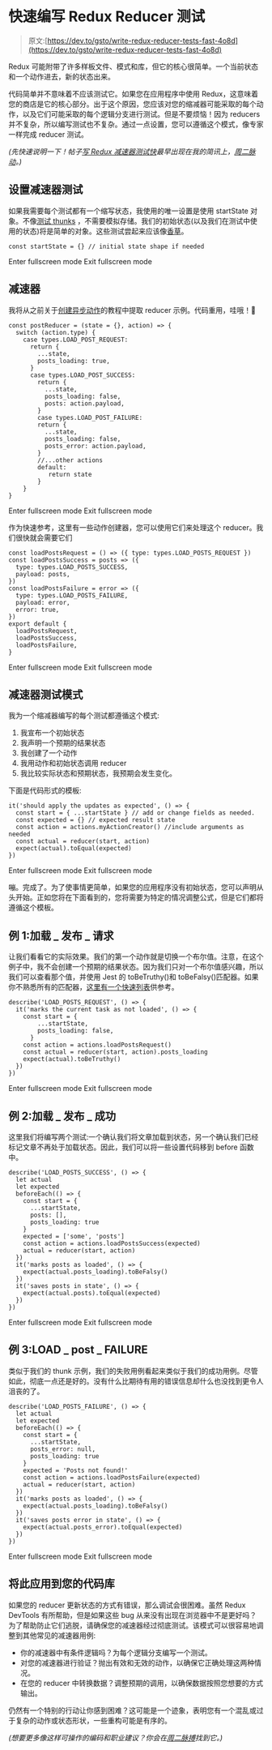 # 快速编写 Redux Reducer 测试

> 原文:[https://dev.to/gsto/write-redux-reducer-tests-fast-4o8d](https://dev.to/gsto/write-redux-reducer-tests-fast-4o8d)

Redux 可能附带了许多样板文件、模式和库，但它的核心很简单。一个当前状态和一个动作进去，新的状态出来。

代码简单并不意味着不应该测试它。如果您在应用程序中使用 Redux，这意味着您的商店是它的核心部分。出于这个原因，您应该对您的缩减器可能采取的每个动作，以及它们可能采取的每个逻辑分支进行测试。但是不要烦恼！因为 reducers 并不复杂，所以编写测试也不复杂。通过一点设置，您可以遵循这个模式，像专家一样完成 reducer 测试。

*(先快速说明一下！帖子[写 Redux 减速器测试快](https://glennstovall.com/write-redux-reducer-tests-fast/)最早出现在我的简讯上，[周二脉动](https://glennstovall.com/newsletter)。)*

## 设置减速器测试

如果我需要每个测试都有一个缩写状态，我使用的唯一设置是使用 startState 对象。不像[测试 thunks](https://glennstovall.com/how-to-test-async-redux-thunks/) ，不需要模拟存储。我们的初始状态(以及我们在测试中使用的状态)将是简单的对象。这些测试尝起来应该像[香草](https://glennstovall.com/which-version-of-javascript-is-vanilla-javascript/)。

```
const startState = {} // initial state shape if needed 
```

Enter fullscreen mode Exit fullscreen mode

## 减速器

我将从之前关于[创建异步动作](https://glennstovall.com/redux-http-async/)的教程中提取 reducer 示例。代码重用，哇哦！🎉

```
const postReducer = (state = {}, action) => {
  switch (action.type) {
    case types.LOAD_POST_REQUEST:
      return {
        ...state,
        posts_loading: true,
      }
      case types.LOAD_POST_SUCCESS:
        return {
          ...state,
          posts_loading: false,
          posts: action.payload,
        }
        case types.LOAD_POST_FAILURE:
        return {
          ...state,
          posts_loading: false,
          posts_error: action.payload,
        }
        //...other actions
        default:
           return state 
        }
    }
} 
```

Enter fullscreen mode Exit fullscreen mode

作为快速参考，这里有一些动作创建器，您可以使用它们来处理这个 reducer。我们很快就会需要它们

```
const loadPostsRequest = () => ({ type: types.LOAD_POSTS_REQUEST })
const loadPostsSuccess = posts => ({
  type: types.LOAD_POSTS_SUCCESS,
  payload: posts,
})
const loadPostsFailure = error => ({
  type: types.LOAD_POSTS_FAILURE,
  payload: error,
  error: true,
})
export default {
  loadPostsRequest,
  loadPostsSuccess,
  loadPostsFailure,
} 
```

Enter fullscreen mode Exit fullscreen mode

## 减速器测试模式

我为一个缩减器编写的每个测试都遵循这个模式:

1.  我宣布一个初始状态
2.  我声明一个预期的结果状态
3.  我创建了一个动作
4.  我用动作和初始状态调用 reducer
5.  我比较实际状态和预期状态，我预期会发生变化。

下面是代码形式的模板:

```
it('should apply the updates as expected', () => {
  const start = { ...startState } // add or change fields as needed.
  const expected = {} // expected result state
  const action = actions.myActionCreator() //include arguments as needed
  const actual = reducer(start, action) 
  expect(actual).toEqual(expected)
}) 
```

Enter fullscreen mode Exit fullscreen mode

嘣。完成了。为了使事情更简单，如果您的应用程序没有初始状态，您可以声明从头开始。正如您将在下面看到的，您将需要为特定的情况调整公式，但是它们都将遵循这个模板。

## 例 1:加载 _ 发布 _ 请求

让我们看看它的实际效果。我们的第一个动作就是切换一个布尔值。注意，在这个例子中，我不会创建一个预期的结果状态。因为我们只对一个布尔值感兴趣，所以我们可以查看那个值，并使用 Jest 的 toBeTruthy()和 toBeFalsy()匹配器。如果你不熟悉所有的匹配器，[这里有一个快速列表](https://jestjs.io/docs/en/expect)供参考。

```
describe('LOAD_POSTS_REQUEST', () => {
  it('marks the current task as not loaded', () => {
    const start = {
        ...startState,
        posts_loading: false,
      }
    const action = actions.loadPostsRequest()
    const actual = reducer(start, action).posts_loading
    expect(actual).toBeTruthy()
  })
}) 
```

Enter fullscreen mode Exit fullscreen mode

## 例 2:加载 _ 发布 _ 成功

这里我们将编写两个测试:一个确认我们将文章加载到状态，另一个确认我们已经标记文章不再处于加载状态。因此，我们可以将一些设置代码移到 before 函数中。

```
describe('LOAD_POSTS_SUCCESS', () => {
  let actual
  let expected
  beforeEach(() => {
    const start = {
      ...startState,
      posts: [],
      posts_loading: true
    }
    expected = ['some', 'posts']
    const action = actions.loadPostsSuccess(expected)
    actual = reducer(start, action)
  })
  it('marks posts as loaded', () => {
    expect(actual.posts_loading).toBeFalsy()
  })
  it('saves posts in state', () => {
    expect(actual.posts).toEqual(expected)
  })
}) 
```

Enter fullscreen mode Exit fullscreen mode

## 例 3:LOAD _ post _ FAILURE

类似于我们的 thunk 示例，我们的失败用例看起来类似于我们的成功用例。尽管如此，彻底一点还是好的。没有什么比期待有用的错误信息却什么也没找到更令人沮丧的了。

```
describe('LOAD_POSTS_FAILURE', () => {
  let actual
  let expected
  beforeEach(() => {
    const start = {
      ...startState,
      posts_error: null,
      posts_loading: true
    }
    expected = 'Posts not found!'
    const action = actions.loadPostsFailure(expected)
    actual = reducer(start, action)
  })
  it('marks posts as loaded', () => {
    expect(actual.posts_loading).toBeFalsy()
  })
  it('saves posts error in state', () => {
    expect(actual.posts_error).toEqual(expected)
  })
}) 
```

Enter fullscreen mode Exit fullscreen mode

## 将此应用到您的代码库

如果您的 reducer 更新状态的方式有错误，那么调试会很困难。虽然 Redux DevTools 有所帮助，但是如果这些 bug 从来没有出现在浏览器中不是更好吗？为了帮助防止它们逃脱，请确保您的减速器经过彻底测试。该模式可以很容易地调整到其他常见的减速器用例:

*   你的减速器中有条件逻辑吗？为每个逻辑分支编写一个测试。
*   对您的减速器进行验证？抛出有效和无效的动作，以确保它正确处理这两种情况。
*   在您的 reducer 中转换数据？调整预期的调用，以确保数据按照您想要的方式输出。

仍然有一个特别的行动让你感到困难？这可能是一个迹象，表明您有一个混乱或过于复杂的动作或状态形状，一些重构可能是有序的。

*(想要更多像这样可操作的编码和职业建议？你会在[周二脉搏](https://glennstovall.com/newsletter)找到它。)*